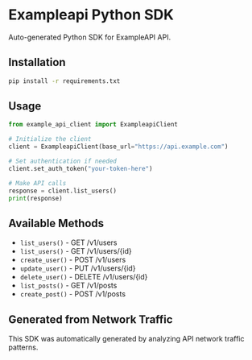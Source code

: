 # Exampleapi Python SDK

Auto-generated Python SDK for ExampleAPI API.

## Installation

```bash
pip install -r requirements.txt
```

## Usage

```python
from example_api_client import ExampleapiClient

# Initialize the client
client = ExampleapiClient(base_url="https://api.example.com")

# Set authentication if needed
client.set_auth_token("your-token-here")

# Make API calls
response = client.list_users()
print(response)
```

## Available Methods

- `list_users()` - GET /v1/users
- `list_users()` - GET /v1/users/{id}
- `create_user()` - POST /v1/users
- `update_user()` - PUT /v1/users/{id}
- `delete_user()` - DELETE /v1/users/{id}
- `list_posts()` - GET /v1/posts
- `create_post()` - POST /v1/posts


## Generated from Network Traffic

This SDK was automatically generated by analyzing API network traffic patterns.
